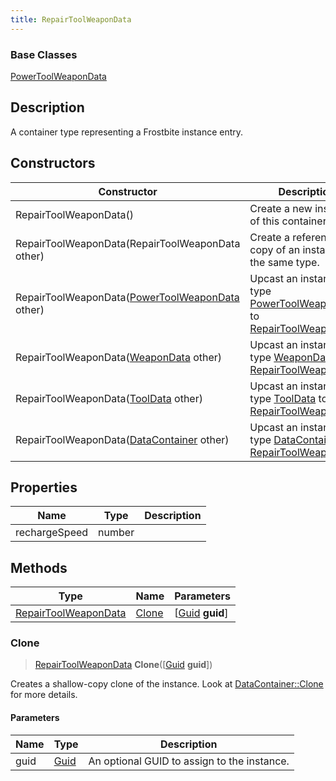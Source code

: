 ```yaml
---
title: RepairToolWeaponData
---
```

### Base Classes

[PowerToolWeaponData](PowerToolWeaponData)

## Description

A container type representing a Frostbite instance entry.

## Constructors

| Constructor                                                                     | Description                                                                                                                     |
| ------------------------------------------------------------------------------- | ------------------------------------------------------------------------------------------------------------------------------- |
| RepairToolWeaponData()                                                          | Create a new instance of this container type.                                                                                   |
| RepairToolWeaponData(RepairToolWeaponData other)                                | Create a reference copy of an instance of the same type.                                                                        |
| RepairToolWeaponData([PowerToolWeaponData](PowerToolWeaponData) other)          | Upcast an instance of type [PowerToolWeaponData](PowerToolWeaponData) to [RepairToolWeaponData](RepairToolWeaponData).          |
| RepairToolWeaponData([WeaponData](WeaponData) other)                            | Upcast an instance of type [WeaponData](WeaponData) to [RepairToolWeaponData](RepairToolWeaponData).                            |
| RepairToolWeaponData([ToolData](ToolData) other)                                | Upcast an instance of type [ToolData](ToolData) to [RepairToolWeaponData](RepairToolWeaponData).                                |
| RepairToolWeaponData([DataContainer](/vext/ref/shared/class/datacontainer) other) | Upcast an instance of type [DataContainer](/vext/ref/shared/class/datacontainer) to [RepairToolWeaponData](RepairToolWeaponData). |

## Properties

| Name          | Type   | Description |
| ------------- | ------ | ----------- |
| rechargeSpeed | number |             |

## Methods

| Type                                         | Name            | Parameters                                     |
| -------------------------------------------- | --------------- | ---------------------------------------------- |
| [RepairToolWeaponData](RepairToolWeaponData) | [Clone](#clone) | \[[Guid](/vext/ref/shared/class/guid) **guid**\] |

### Clone

> [RepairToolWeaponData](RepairToolWeaponData) **Clone**(\[[Guid](/vext/ref/shared/class/guid) **guid**\])

Creates a shallow-copy clone of the instance. Look at [DataContainer::Clone](/vext/ref/shared/class/datacontainer#clone) for more details.

#### Parameters

| Name | Type         | Description                                 |
| ---- | ------------ | ------------------------------------------- |
| guid | [Guid](Guid) | An optional GUID to assign to the instance. |
